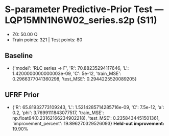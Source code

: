 # S-parameter Predictive-Prior Test — LQP15MN1N6W02_series.s2p (S11)
- Z0: 50.00 Ω
- Train points: 321  |  Test points: 80

## Baseline
- {'model': 'RLC series -> Γ', 'R': 70.88235294117646, 'L': 1.4200000000000003e-09, 'C': 5e-12, 'train_MSE': 0.2966377041360298, 'test_MSE': 0.2944225520089205}

## UFRF Prior
- {'R': 65.81932773109243, 'L': 1.5214285714285716e-09, 'C': 7.5e-12, 'a': 0.2, 'phi': 3.7699111843077517, 'train_MSE': np.float64(0.23162166234902218), 'test_MSE': 0.2358434451501361, 'improvement_percent': 19.896270329526093}
**Held-out improvement:** 19.90%